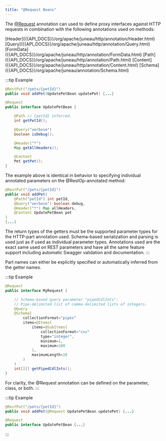 ```yaml
---
title: "@Request Beans"
---
```


The [@Request]({{API_DOCS}}/org/apache/juneau/http/annotation/Request.html) annotation can used to define proxy interfaces against HTTP requests in combination with the following annotations used on methods:

<tree>
<node-0><java-annotation>[Header]({{API_DOCS}}/org/apache/juneau/http/annotation/Header.html)</java-annotation></node-0>
<node-0><java-annotation>[Query]({{API_DOCS}}/org/apache/juneau/http/annotation/Query.html)</java-annotation></node-0>
<node-0><java-annotation>[FormData]({{API_DOCS}}/org/apache/juneau/http/annotation/FormData.html)</java-annotation></node-0>
<node-0><java-annotation>[Path]({{API_DOCS}}/org/apache/juneau/http/annotation/Path.html)</java-annotation></node-0>
<node-0><java-annotation>[Content]({{API_DOCS}}/org/apache/juneau/http/annotation/Content.html)</java-annotation></node-0>
<node-0><java-annotation>[Schema]({{API_DOCS}}/org/apache/juneau/annotation/Schema.html)</java-annotation></node-0>
</tree>

:::tip Example
```java
@RestPut("/pets/{petId}")
public void addPet(UpdatePetBean updatePet) {...}

@Request
public interface UpdatePetBean {

    @Path // {petId} inferred.
    int getPetId();

    @Query("verbose")
    boolean isDebug();

    @Header("*")
    Map getAllHeaders();

    @Content
    Pet getPet();
}
```

The example above is identical in behavior to specifying individual annotated parameters on the @RestOp-annotated method:

```java
@RestPut("/pets/{petId}")
public void addPet(
    @Path("petId") int petId,
    @Query("verbose") boolean debug,
    @Header("*") Map allHeaders,
    @Content UpdatePetBean pet
)
{...}
```

The return types of the getters must be the supported parameter types for the HTTP-part annotation used.
Schema-based serialization and parsing is used just as if used as individual parameter types.
Annotations used are the exact same used on REST parameters and have all the
same feature support including automatic Swagger validation and documentation.
:::

Part names can either be explicitly specified or automatically inferred from the getter names.

:::tip Example
```java
@Request
public interface MyRequest {

    // Schema-based query parameter "pipedCdlInts":
    // Pipe-delimited list of comma-delimited lists of integers.
    @Query
    @Schema(
        collectionFormat="pipes"
        items=@Items(
            items=@SubItems(
                collectionFormat="csv"
                type="integer",
                minimum=1,
                maximum=100
            ),
            maximumLength=10
        )
    )
    int[][] getPipedCdlInts();
}
```

For clarity, the @Request annotation can be defined on the parameter, class, or both.
:::

:::tip Example
```java
@RestPut("/pets/{petId}")
public void addPet(@Request UpdatePetBean updatePet) {...}

@Request
public interface UpdatePetBean {...}
```
:::